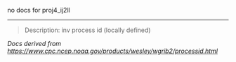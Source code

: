 no docs for proj4_ij2ll

----

>Description: inv          process id (locally defined)

_Docs derived from <https://www.cpc.ncep.noaa.gov/products/wesley/wgrib2/processid.html>_